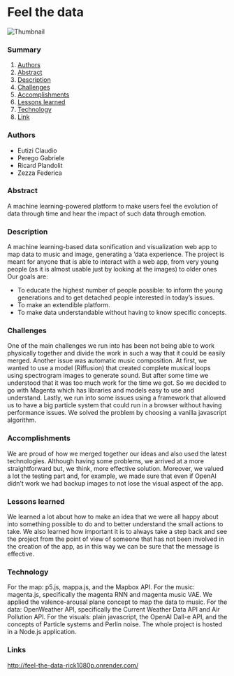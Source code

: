 # Feel the data
![Thumbnail](https://github.com/Pego43/CPAC-Project--Feel-The-Data/assets/48025739/19fe9bd8-86c3-4ffd-958b-1dd2ec4969fe)

### Summary
1. [Authors](#authors)
2. [Abstract](#abstract)
3. [Description](#desc)
4. [Challenges](#chal)
5. [Accomplishments](#acc)
6. [Lessons learned](#less)
7. [Technology](#tec)
8. [Link](#projectlink)

### Authors <a name = "authors"></a>
- Eutizi Claudio
- Perego Gabriele
- Ricard Plandolit
- Zezza Federica


### Abstract <a name = "abstract"></a>
A machine learning-powered platform to make users feel the
evolution of data through time and hear the impact of such data through emotion.

### Description <a name = "desc"></a>
A machine learning-based data sonification and visualization web app to
map data to music and image, generating a ’data experience. The project is meant for
anyone that is able to interact with a web app, from very young people (as it is almost
usable just by looking at the images) to older ones
Our goals are:
  - To educate the highest number of people possible: to inform the young generations and to get detached people interested in today’s issues.
  - To make an extendible platform.
  - To make data understandable without having to know specific concepts.

### Challenges <a name = "chall"></a>
One of the main challenges we run into has been not being able to work physically
together and divide the work in such a way that it could be easily merged.
Another issue was automatic music composition. At first, we wanted to use a model
(Riffusion) that created complete musical loops using spectrogram images to generate
sound. But after some time we understood that it was too much work for the time we
got. So we decided to go with Magenta which has libraries and models easy to use and
understand.
Lastly, we run into some issues using a framework that allowed us to have a big particle
system that could run in a browser without having performance issues. We solved the
problem by choosing a vanilla javascript algorithm.

### Accomplishments <a name = "acc"></a>
We are proud of how we merged together our ideas and also used the latest
technologies. Although having some problems, we arrived at a more straightforward but,
we think, more effective solution. Moreover, we valued a lot the testing part and, for
example, we made sure that even if OpenAI didn’t work we had backup images to not
lose the visual aspect of the app.

### Lessons learned <a name = "less"></a>
We learned a lot about how to make an idea that we were all happy about into
something possible to do and to better understand the small actions to take. We also
learned how important it is to always take a step back and see the project from the point
of view of someone that has not been involved in the creation of the app, as in this way
we can be sure that the message is effective.

### Technology <a name = "tec"></a>
For the map: p5.js, mappa.js, and the Mapbox API.
For the music: magenta.js, specifically the magenta RNN and magenta music VAE.
We applied the valence-arousal plane concept to map the data to music.
For the data: OpenWeather API, specifically the Current Weather Data API and Air Pollution API.
For the visuals: plain javascript, the OpenAI Dall-e API, and the concepts of Particle systems and Perlin noise.
The whole project is hosted in a Node.js application.

### Links <a name = "projectlink"></a>
http://feel-the-data-rick1080p.onrender.com/

